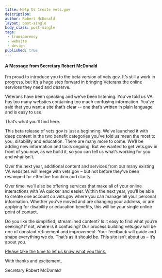 ```yaml
---
title: Help Us Create vets.gov
description:
author: Robert McDonald
layout: post-single
body_class: post-single
tags:
 - transparency
 - website
 - design
published: true
---
```


#### A Message from Secretary Robert McDonald

I’m proud to introduce you to the beta version of vets.gov.  It’s still a work in progress, but it’s a huge step forward in bringing Veterans the online services they need and deserve.

<!--more-->

Veterans have been speaking and we’ve been listening. You’ve told us VA has too many websites containing too much confusing information.  You’ve said that you want a site that’s clear  -- one that’s written in plain language and is easy to use.

That’s what you’ll find here.

This beta release of vets.gov is just a beginning. We’ve launched it with deep content in the two benefit categories you’ve told us mean the most to you: disability and education. There are many more to come. We’ll be adding new information and tools ongoing.  But we wanted to get vets.gov in front of you now, as we build it, so you can tell us what’s working for you and what isn’t.

Over the next year, additional content and services from our many existing VA websites will merge with vets.gov – but not before they’ve been revamped for effective function and clarity.

Over time, we’ll also be offering services that make all of your online interactions with VA quicker and easier.  Within the next year, you’ll be able to create one account on vets.gov where you can manage all your personal information. Whether you’ve moved and are changing your address, or are applying for disability or education benefits, this will be your single online point of contact.

Do you like the simplified, streamlined content? Is it easy to find what you’re seeking? If not, where is it confusing? Our process building vets.gov will be one of constant refinement and improvement.  Your feedback will guide and shape everything we do. That’s as it should be. This site isn’t about us – it’s about you.

[Please take the time to let us know what you think.](https://veterans.uservoice.com/)

With thanks and excitement,

Secretary Robert McDonald
